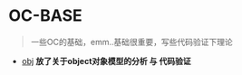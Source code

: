 # OC-BASE
>一些OC的基础，emm..基础很重要，写些代码验证下理论

* [obj](https://github.com/Pcookie/oc-base/tree/master/obj)   **放了关于object对象模型的分析 与 代码验证**
